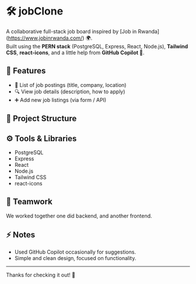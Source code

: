 # 🛠️ jobClone

A collaborative full-stack job board inspired by [Job in Rwanda] (https://www.jobinrwanda.com/) 🌍.  
Built using the **PERN stack** (PostgreSQL, Express, React, Node.js), **Tailwind CSS**, **react-icons**, and a little help from **GitHub Copilot 🤖**.

## 🚀 Features

- 📝 List of job postings (title, company, location)
- 🔍 View job details (description, how to apply)
- ➕ Add new job listings (via form / API)

## 📂 Project Structure


## ⚙️ Tools & Libraries

- PostgreSQL
- Express
- React
- Node.js
- Tailwind CSS
- react-icons

## 🤝 Teamwork

We worked together one did backend, and another frontend.  

## ⚡ Notes

- Used GitHub Copilot occasionally for suggestions.
- Simple and clean design, focused on functionality.

---

Thanks for checking it out! 🚀
